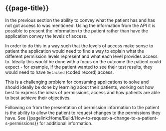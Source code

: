 ## {{page-title}}

In the previous section the ability to convey what the patient has and has not got access to was mentioned. Using the information from the API it is possible to present the information to the patient rather than have the application convey the levels of access.

In order to do this in a way such that the levels of access make sense to patient the application would need to find a way to explain what the different permission levels represent and what each level provides access to. Ideally this would be done with a focus on the outcome the patient could expect - for example, if the patient wanted to see their test results, they would need to have `Detailed` (coded record) access.

This is a challenging problem for consuming applications to solve and should ideally be done by learning about their patients, working out how best to express the ideas of permissions, access and how patients are able to best achieve their objectives.

Following on from the presentation of permission information to the patient is the ability to allow the patient to request changes to the permissions they have. See {{pagelink:Home/Build/How-to-request-a-change-to-a-patient-s-permissions}} for additional information.